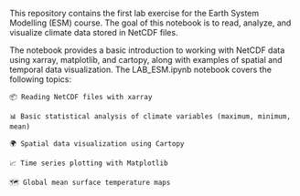 This repository contains the first lab exercise for the Earth System Modelling (ESM) course. The goal of this notebook is to read, analyze, and visualize climate data stored in NetCDF files.

The notebook provides a basic introduction to working with NetCDF data using xarray, matplotlib, and cartopy, along with examples of spatial and temporal data visualization.
The LAB_ESM.ipynb notebook covers the following topics:

    📦 Reading NetCDF files with xarray

    📊 Basic statistical analysis of climate variables (maximum, minimum, mean)

    🌍 Spatial data visualization using Cartopy

    📈 Time series plotting with Matplotlib

    🗺️ Global mean surface temperature maps
